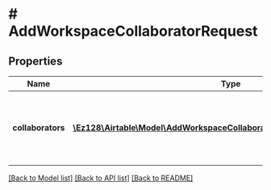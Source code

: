 # # AddWorkspaceCollaboratorRequest

## Properties

Name | Type | Description | Notes
------------ | ------------- | ------------- | -------------
**collaborators** | [**\Ez128\Airtable\Model\AddWorkspaceCollaboratorRequestCollaboratorsInner[]**](AddWorkspaceCollaboratorRequestCollaboratorsInner.md) | This endpoint accepts two types of collaborators: **individual user** and **group**. |

[[Back to Model list]](../../README.md#models) [[Back to API list]](../../README.md#endpoints) [[Back to README]](../../README.md)
